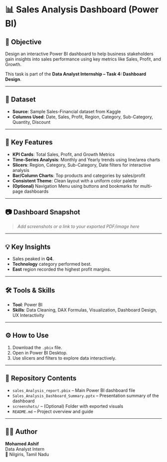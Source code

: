 # 📊 Sales Analysis Dashboard (Power BI)

## 🎯 Objective
Design an interactive Power BI dashboard to help business stakeholders gain insights into sales performance using key metrics like Sales, Profit, and Growth.

This task is part of the **Data Analyst Internship – Task 4: Dashboard Design**.

---

## 🧾 Dataset
- **Source**: Sample Sales-Financial dataset from Kaggle
- **Columns Used**: Date, Sales, Profit, Region, Category, Sub-Category, Quantity, Discount

---

## 📌 Key Features
- **KPI Cards**: Total Sales, Profit, and Growth Metrics
- **Time-Series Analysis**: Monthly and Yearly trends using line/area charts
- **Slicers**: Region, Category, Sub-Category, Date filters for interactive analysis
- **Bar/Column Charts**: Top products and categories by sales/profit
- **Consistent Theme**: Clean layout with a uniform color palette
- **(Optional)** Navigation Menu using buttons and bookmarks for multi-page dashboards

---

## 📷 Dashboard Snapshot
> _Add screenshots or a link to your exported PDF/image here_

---

## 💡 Key Insights
- Sales peaked in **Q4**.
- **Technology** category performed best.
- **East** region recorded the highest profit margins.

---

## 🛠 Tools & Skills
- **Tool**: Power BI
- **Skills**: Data Cleaning, DAX Formulas, Visualization, Dashboard Design, UX Interactivity

---

## ⚙️ How to Use
1. Download the `.pbix` file.
2. Open in Power BI Desktop.
3. Use slicers and filters to explore data interactively.

---

## 📂 Repository Contents
- `sales_Analysis_report.pbix` – Main Power BI dashboard file
- `Sales_Analysis_Dashboard_Summary.pptx` – Presentation summary of the dashboard
- `screenshots/` – (Optional) Folder with exported visuals
- `README.md` – Project overview and guide

---

## 🙋‍♂️ Author
**Mohamed Ashif**  
Data Analyst Intern  
📍 Nilgiris, Tamil Nadu  

